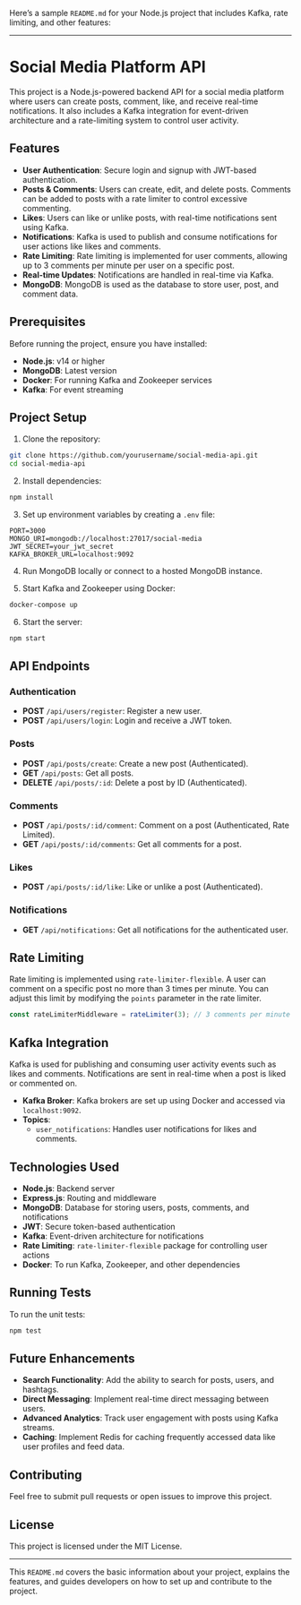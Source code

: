 Here’s a sample `README.md` for your Node.js project that includes Kafka, rate limiting, and other features:

---

# Social Media Platform API

This project is a Node.js-powered backend API for a social media platform where users can create posts, comment, like, and receive real-time notifications. It also includes a Kafka integration for event-driven architecture and a rate-limiting system to control user activity.

## Features

- **User Authentication**: Secure login and signup with JWT-based authentication.
- **Posts & Comments**: Users can create, edit, and delete posts. Comments can be added to posts with a rate limiter to control excessive commenting.
- **Likes**: Users can like or unlike posts, with real-time notifications sent using Kafka.
- **Notifications**: Kafka is used to publish and consume notifications for user actions like likes and comments.
- **Rate Limiting**: Rate limiting is implemented for user comments, allowing up to 3 comments per minute per user on a specific post.
- **Real-time Updates**: Notifications are handled in real-time via Kafka.
- **MongoDB**: MongoDB is used as the database to store user, post, and comment data.

## Prerequisites

Before running the project, ensure you have installed:

- **Node.js**: v14 or higher
- **MongoDB**: Latest version
- **Docker**: For running Kafka and Zookeeper services
- **Kafka**: For event streaming

## Project Setup

1. Clone the repository:

```bash
git clone https://github.com/yourusername/social-media-api.git
cd social-media-api
```

2. Install dependencies:

```bash
npm install
```

3. Set up environment variables by creating a `.env` file:

```
PORT=3000
MONGO_URI=mongodb://localhost:27017/social-media
JWT_SECRET=your_jwt_secret
KAFKA_BROKER_URL=localhost:9092
```

4. Run MongoDB locally or connect to a hosted MongoDB instance.

5. Start Kafka and Zookeeper using Docker:

```bash
docker-compose up
```

6. Start the server:

```bash
npm start
```

## API Endpoints

### Authentication
- **POST** `/api/users/register`: Register a new user.
- **POST** `/api/users/login`: Login and receive a JWT token.

### Posts
- **POST** `/api/posts/create`: Create a new post (Authenticated).
- **GET** `/api/posts`: Get all posts.
- **DELETE** `/api/posts/:id`: Delete a post by ID (Authenticated).

### Comments
- **POST** `/api/posts/:id/comment`: Comment on a post (Authenticated, Rate Limited).
- **GET** `/api/posts/:id/comments`: Get all comments for a post.

### Likes
- **POST** `/api/posts/:id/like`: Like or unlike a post (Authenticated).

### Notifications
- **GET** `/api/notifications`: Get all notifications for the authenticated user.

## Rate Limiting

Rate limiting is implemented using `rate-limiter-flexible`. A user can comment on a specific post no more than 3 times per minute. You can adjust this limit by modifying the `points` parameter in the rate limiter.

```javascript
const rateLimiterMiddleware = rateLimiter(3); // 3 comments per minute
```

## Kafka Integration

Kafka is used for publishing and consuming user activity events such as likes and comments. Notifications are sent in real-time when a post is liked or commented on.

- **Kafka Broker**: Kafka brokers are set up using Docker and accessed via `localhost:9092`.
- **Topics**:
  - `user_notifications`: Handles user notifications for likes and comments.

## Technologies Used

- **Node.js**: Backend server
- **Express.js**: Routing and middleware
- **MongoDB**: Database for storing users, posts, comments, and notifications
- **JWT**: Secure token-based authentication
- **Kafka**: Event-driven architecture for notifications
- **Rate Limiting**: `rate-limiter-flexible` package for controlling user actions
- **Docker**: To run Kafka, Zookeeper, and other dependencies

## Running Tests

To run the unit tests:

```bash
npm test
```

## Future Enhancements

- **Search Functionality**: Add the ability to search for posts, users, and hashtags.
- **Direct Messaging**: Implement real-time direct messaging between users.
- **Advanced Analytics**: Track user engagement with posts using Kafka streams.
- **Caching**: Implement Redis for caching frequently accessed data like user profiles and feed data.

## Contributing

Feel free to submit pull requests or open issues to improve this project.

## License

This project is licensed under the MIT License.

---

This `README.md` covers the basic information about your project, explains the features, and guides developers on how to set up and contribute to the project.
